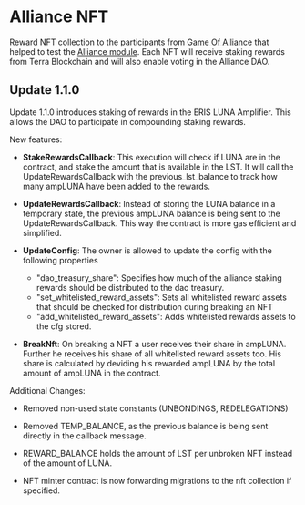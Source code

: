 # Alliance NFT

Reward NFT collection to the participants from [Game Of Alliance](https://docs.alliance.terra.money/game-of-alliance/overview/) that helped to test the [Alliance module](https://github.com/terra-money/alliance). Each NFT will receive staking rewards from Terra Blockchain and will also enable voting in the Alliance DAO.

## Update 1.1.0

Update 1.1.0 introduces staking of rewards in the ERIS LUNA Amplifier. This allows the DAO to participate in compounding staking rewards.

New features:

- **StakeRewardsCallback**: This execution will check if LUNA are in the contract, and stake the amount that is available in the LST. It will call the UpdateRewardsCallback with the previous_lst_balance to track how many ampLUNA have been added to the rewards.

- **UpdateRewardsCallback**: Instead of storing the LUNA balance in a temporary state, the previous ampLUNA balance is being sent to the UpdateRewardsCallback. This way the contract is more gas efficient and simplified.

- **UpdateConfig**: The owner is allowed to update the config with the following properties
  - "dao_treasury_share": Specifies how much of the alliance staking rewards should be distributed to the dao treasury.
  - "set_whitelisted_reward_assets": Sets all whitelisted reward assets that should be checked for distribution during breaking an NFT
  - "add_whitelisted_reward_assets": Adds whitelisted rewards assets to the cfg stored.

- **BreakNft**: On breaking a NFT a user receives their share in ampLUNA. Further he receives his share of all whitelisted reward assets too. His share is calculated by deviding his rewarded ampLUNA by the total amount of ampLUNA in the contract.

Additional Changes:

- Removed non-used state constants (UNBONDINGS, REDELEGATIONS)

- Removed TEMP_BALANCE, as the previous balance is being sent directly in the callback message.

- REWARD_BALANCE holds the amount of LST per unbroken NFT instead of the amount of LUNA.

- NFT minter contract is now forwarding migrations to the nft collection if specified.
